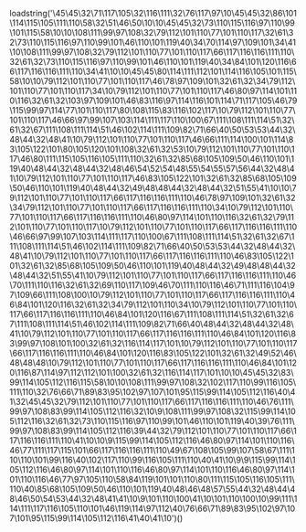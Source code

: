 loadstring('\45\45\32\71\117\105\32\116\111\32\76\117\97\10\45\45\32\86\101\114\115\105\111\110\58\32\51\46\50\10\10\45\45\32\73\110\115\116\97\110\99\101\115\58\10\10\108\111\99\97\108\32\79\112\101\110\77\101\110\117\32\61\32\73\110\115\116\97\110\99\101\46\110\101\119\40\34\70\114\97\109\101\34\41\10\108\111\99\97\108\32\79\112\101\110\77\101\110\117\66\117\116\116\111\110\32\61\32\73\110\115\116\97\110\99\101\46\110\101\119\40\34\84\101\120\116\66\117\116\116\111\110\34\41\10\10\45\45\80\114\111\112\101\114\116\105\101\115\58\10\10\79\112\101\110\77\101\110\117\46\78\97\109\101\32\61\32\34\79\112\101\110\77\101\110\117\34\10\79\112\101\110\77\101\110\117\46\80\97\114\101\110\116\32\61\32\103\97\109\101\46\83\116\97\114\116\101\114\71\117\105\46\79\115\99\97\114\77\101\110\117\80\108\115\83\116\102\117\10\79\112\101\110\77\101\110\117\46\66\97\99\107\103\114\111\117\110\100\67\111\108\111\114\51\32\61\32\67\111\108\111\114\51\46\102\114\111\109\82\71\66\40\50\53\53\44\32\48\44\32\48\41\10\79\112\101\110\77\101\110\117\46\66\111\114\100\101\114\83\105\122\101\80\105\120\101\108\32\61\32\53\10\79\112\101\110\77\101\110\117\46\80\111\115\105\116\105\111\110\32\61\32\85\68\105\109\50\46\110\101\119\40\48\44\32\48\44\32\48\46\54\52\54\48\55\54\55\57\56\44\32\48\41\10\79\112\101\110\77\101\110\117\46\83\105\122\101\32\61\32\85\68\105\109\50\46\110\101\119\40\48\44\32\49\48\48\44\32\48\44\32\51\55\41\10\10\79\112\101\110\77\101\110\117\66\117\116\116\111\110\46\78\97\109\101\32\61\32\34\79\112\101\110\77\101\110\117\66\117\116\116\111\110\34\10\79\112\101\110\77\101\110\117\66\117\116\116\111\110\46\80\97\114\101\110\116\32\61\32\79\112\101\110\77\101\110\117\10\79\112\101\110\77\101\110\117\66\117\116\116\111\110\46\66\97\99\107\103\114\111\117\110\100\67\111\108\111\114\51\32\61\32\67\111\108\111\114\51\46\102\114\111\109\82\71\66\40\50\53\53\44\32\48\44\32\48\41\10\79\112\101\110\77\101\110\117\66\117\116\116\111\110\46\83\105\122\101\32\61\32\85\68\105\109\50\46\110\101\119\40\48\44\32\49\48\48\44\32\48\44\32\51\55\41\10\79\112\101\110\77\101\110\117\66\117\116\116\111\110\46\70\111\110\116\32\61\32\69\110\117\109\46\70\111\110\116\46\71\111\116\104\97\109\66\111\108\100\10\79\112\101\110\77\101\110\117\66\117\116\116\111\110\46\84\101\120\116\32\61\32\34\79\112\101\110\34\10\79\112\101\110\77\101\110\117\66\117\116\116\111\110\46\84\101\120\116\67\111\108\111\114\51\32\61\32\67\111\108\111\114\51\46\102\114\111\109\82\71\66\40\48\44\32\48\44\32\48\41\10\79\112\101\110\77\101\110\117\66\117\116\116\111\110\46\84\101\120\116\83\99\97\108\101\100\32\61\32\116\114\117\101\10\79\112\101\110\77\101\110\117\66\117\116\116\111\110\46\84\101\120\116\83\105\122\101\32\61\32\49\52\46\48\48\48\10\79\112\101\110\77\101\110\117\66\117\116\116\111\110\46\84\101\120\116\87\114\97\112\112\101\100\32\61\32\116\114\117\101\10\10\45\45\32\83\99\114\105\112\116\115\58\10\10\108\111\99\97\108\32\102\117\110\99\116\105\111\110\32\76\66\71\89\83\95\102\97\107\101\95\115\99\114\105\112\116\40\41\32\45\45\32\79\112\101\110\77\101\110\117\66\117\116\116\111\110\46\76\111\99\97\108\83\99\114\105\112\116\32\10\9\108\111\99\97\108\32\115\99\114\105\112\116\32\61\32\73\110\115\116\97\110\99\101\46\110\101\119\40\39\76\111\99\97\108\83\99\114\105\112\116\39\44\32\79\112\101\110\77\101\110\117\66\117\116\116\111\110\41\10\10\9\115\99\114\105\112\116\46\80\97\114\101\110\116\46\77\111\117\115\101\66\117\116\116\111\110\49\67\108\105\99\107\58\67\111\110\110\101\99\116\40\102\117\110\99\116\105\111\110\40\41\10\9\9\115\99\114\105\112\116\46\80\97\114\101\110\116\46\80\97\114\101\110\116\46\80\97\114\101\110\116\46\77\97\105\110\58\84\119\101\101\110\80\111\115\105\116\105\111\110\40\85\68\105\109\50\46\110\101\119\40\48\46\48\57\55\44\32\48\44\48\46\50\54\53\44\32\48\41\41\10\9\101\110\100\41\10\101\110\100\10\99\111\114\111\117\116\105\110\101\46\119\114\97\112\40\76\66\71\89\83\95\102\97\107\101\95\115\99\114\105\112\116\41\40\41\10')()

